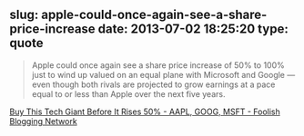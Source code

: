 slug: apple-could-once-again-see-a-share-price-increase
date: 2013-07-02 18:25:20
type: quote
---

> Apple could once again see a share price increase of 50% to 100% just to wind up valued on an equal plane with Microsoft and Google — even though both rivals are projected to grow earnings at a pace equal to or less than Apple over the next five years.

[Buy This Tech Giant Before It Rises 50% - AAPL, GOOG, MSFT - Foolish Blogging Network](http://beta.fool.com/kenmcg6150/2013/07/02/is-this-the-cheapest-giant-tech-stock-in-the-world/38953/?source=eogyholnk0000001)
